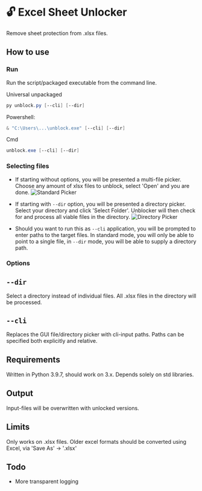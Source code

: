 # 🔓 Excel Sheet Unlocker

Remove sheet protection from .xlsx files.

## How to use


### Run

Run the script/packaged executable from the command line.

Universal unpackaged
```PowerShell
py unblock.py [--cli] [--dir]
```

Powershell:
```PowerShell
& "C:\Users\...\unblock.exe" [--cli] [--dir]
```

Cmd
```PowerShell
unblock.exe [--cli] [--dir]
```

### Selecting files

- If starting without options, you will be presented a multi-file picker. Choose any amount of xlsx files to unblock, select 'Open' and you are done. ![Standard Picker](https://i.imgur.com/PHy4rrC.png)

- If starting with `--dir` option, you will be presented a directory picker. Select your directory and click 'Select Folder'. Unblocker will then check for and process all viable files in the directory. ![Directory Picker](https://i.imgur.com/aDC2FVj.png)

- Should you want to run this as `--cli` application, you will be prompted to enter paths to the target files. In standard mode, you will only be able to point to a single file, in `--dir` mode, you will be able to supply a directory path.

### Options

## `--dir`
Select a directory instead of individual files. All .xlsx files in the directory will be processed.

## `--cli`
Replaces the GUI file/directory picker with cli-input paths. Paths can be specified both explicitly and relative.

## Requirements

Written in Python 3.9.7, should work on 3.x. Depends solely on std libraries.

## Output

Input-files will be overwritten with unlocked versions.

## Limits

Only works on .xlsx files. Older excel formats should be converted using Excel, via 'Save As' -> '.xlsx'

## Todo

- More transparent logging

